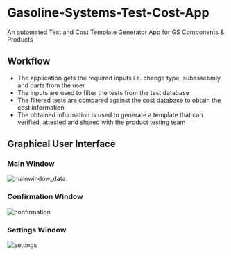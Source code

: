 # Gasoline-Systems-Test-Cost-App

An automated Test and Cost Template Generator App for GS Components & Products

## Workflow
- The application gets the required inputs i.e. change type, subassebmly and parts from the user
- The inputs are used to filter the tests from the test database
- The filtered tests are compared against the cost database to obtain the cost information
- The obtained information is used to generate a template that can verified, attested and shared with the product testing team

## Graphical User Interface

### Main Window

![mainwindow_data](https://user-images.githubusercontent.com/60011463/130349632-88f554b5-9dce-4914-9209-c356187e9161.PNG)

### Confirmation Window

![confirmation](https://user-images.githubusercontent.com/60011463/130349725-55d8edf4-f51f-4826-aee1-de89131386bb.PNG)

### Settings Window

![settings](https://user-images.githubusercontent.com/60011463/130349901-e08adf60-69dc-4234-bcb9-e720fc19ca8d.PNG)

